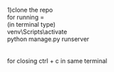 1)clone the repo <br>
for running = <br>
(in terminal type)<br>
venv\Scripts\activate <br>
python manage.py runserver <br>
<br>
<br>
for closing ctrl + c in same terminal
